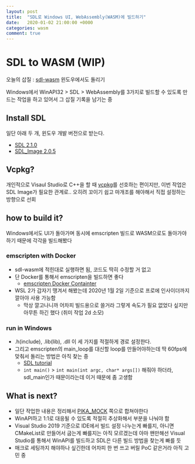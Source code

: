 ```yaml
---
layout: post
title:  "SDL로 Windows UI, WebAssembly(WASM)에 빌드하기"
date:   2020-01-02 21:00:00 +0000
categories: wasm
comment: true
---
```


# SDL to WASM (WIP)
오늘의 삽질 : [sdl-wasm](https://github.com/shlomnissan/sdl-wasm) 윈도우에서도 돌리기

Windows에서 WinAPI32 > SDL > WebAssembly를 3가지로 빌드할 수 있도록 만드는 작업을 하고 있어서 그 삽질 기록을 남기는 중


## Install SDL
일단 아래 두 개, 윈도우 개발 버전으로 받는다.
- [SDL 2.1.0](https://www.libsdl.org/download-2.0.php)
- [SDL_Image 2.0.5](https://www.libsdl.org/projects/SDL_image/)


## Vcpkg?
개인적으로 Visaul Studio로 C++을 할 때 [vcpkg](https://docs.microsoft.com/ko-kr/cpp/build/vcpkg?view=vs-2019)를 선호하는 편이지만, 이번 작업은 SDL Image가 필요한 관계로.. 오히려 꼬이기 쉽고 마개조를 해야해서 직접 설정하는 방향으로 선회


## how to build it?
Windows에서도 UI가 돌아가며 동시에 emscripten 빌드로 WASM으로도 돌아가야 하기 때문에 각각을 빌드해봤다

### emscripten with Docker
- sdl-wasm에 적힌대로 실행하면 됨, 코드도 딱히 수정할 거 없고
- 단 Docker를 통해서 emscripten을 빌드하면 좋다
  - [emscripten Docker Containter](https://hub.docker.com/r/trzeci/emscripten/)
- WSL 2가 갑자기 땡겨서 해봤는데 2020년 1월 2일 기준으로 프로에 인사이더까지 깔아야 사용 가능함
  - 막상 깔고나니까 어차피 빌드용으로 쓸거라 그렇게 속도가 필요 없었다 싶지만 아무튼 하긴 했다 (취미 작업 2d 소모)

### run in Windows
- .h(include), .lib(lib), .dll 이 세 가지를 적절하게 경로 설정한다.
- 그리고 emscripten의 main_loop를 대신할 loop를 만들어야하는데 딱 60fps에 맞춰서 돌리는 방법은 아직 찾는 중
  - [SDL tutorial](https://lazyfoo.net/tutorials/SDL/01_hello_SDL/index2.php)
  - `int main()` > `int main(int argc, char* args[])` 해줘야 하더라, sdl_main인가 때문이라는데 이거 때문에 좀 고생함


## What is next?
- 일단 작업한 내용은 정리해서 [PIKA_MOCK](https://github.com/hyunjun529/PIKA_MOCK) 쪽으로 합쳐야한다
- WinAPI하고 1:1로 대응될 수 있도록 적절히 추상화해서 부분을 나눠야 함
- Visual Studio 2019 기준으로 IDE에서 빌드 설정 나누는게 빠를지, 아니면 CMakeList로 만들어서 굽는게 빠를지는 아직 모르겠는데 아마 왠만해선 Visual Studio를 통해서 WinAPI를 빌드하고 SDL은 다른 빌드 방법을 찾는게 빠를 듯
- 매크로 세팅까지 해야하나 싶긴한데 어차피 한 번 쓰고 버릴 PoC 같은거라 아직 고민 중